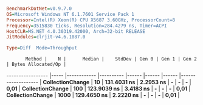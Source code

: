 ```ini

BenchmarkDotNet=v0.9.7.0
OS=Microsoft Windows NT 6.1.7601 Service Pack 1
Processor=Intel(R) Xeon(R) CPU X5687 3.60GHz, ProcessorCount=8
Frequency=3515830 ticks, Resolution=284.4279 ns, Timer=ACPI
HostCLR=MS.NET 4.0.30319.42000, Arch=32-bit RELEASE
JitModules=clrjit-v4.6.1087.0

Type=Diff  Mode=Throughput  

```
           Method |    N |      Median |    StdDev | Gen 0 | Gen 1 | Gen 2 | Bytes Allocated/Op |
----------------- |----- |------------ |---------- |------ |------ |------ |------------------- |
 **CollectionChange** |   **10** | **131.4031 ns** | **2.2953 ns** |     **-** |     **-** |     **-** |               **0,01** |
 **CollectionChange** |  **100** | **123.9039 ns** | **3.4183 ns** |     **-** |     **-** |     **-** |               **0,01** |
 **CollectionChange** | **1000** | **129.4650 ns** | **2.2220 ns** |     **-** |     **-** |     **-** |               **0,01** |
